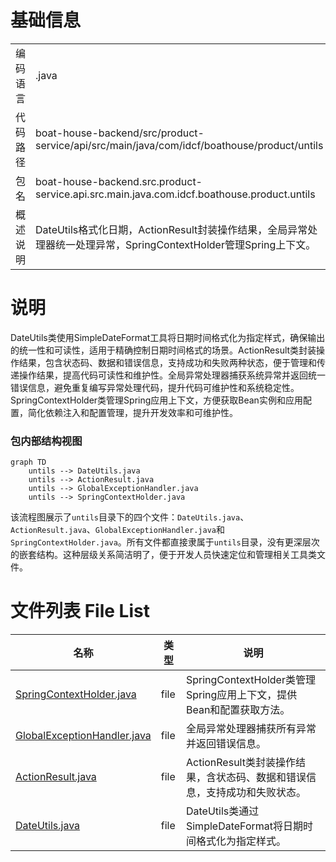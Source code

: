# 基础信息

|      |      |
|------|------|
| 编码语言 | .java |
| 代码路径 | boat-house-backend/src/product-service/api/src/main/java/com/idcf/boathouse/product/untils |
| 包名 | boat-house-backend.src.product-service.api.src.main.java.com.idcf.boathouse.product.untils |
| 概述说明 | DateUtils格式化日期，ActionResult封装操作结果，全局异常处理器统一处理异常，SpringContextHolder管理Spring上下文。 |

# 说明

DateUtils类使用SimpleDateFormat工具将日期时间格式化为指定样式，确保输出的统一性和可读性，适用于精确控制日期时间格式的场景。ActionResult类封装操作结果，包含状态码、数据和错误信息，支持成功和失败两种状态，便于管理和传递操作结果，提高代码可读性和维护性。全局异常处理器捕获系统异常并返回统一错误信息，避免重复编写异常处理代码，提升代码可维护性和系统稳定性。SpringContextHolder类管理Spring应用上下文，方便获取Bean实例和应用配置，简化依赖注入和配置管理，提升开发效率和可维护性。


### 包内部结构视图

```mermaid
graph TD
    untils --> DateUtils.java
    untils --> ActionResult.java
    untils --> GlobalExceptionHandler.java
    untils --> SpringContextHolder.java
```

该流程图展示了`untils`目录下的四个文件：`DateUtils.java`、`ActionResult.java`、`GlobalExceptionHandler.java`和`SpringContextHolder.java`。所有文件都直接隶属于`untils`目录，没有更深层次的嵌套结构。这种层级关系简洁明了，便于开发人员快速定位和管理相关工具类文件。

# 文件列表 File List

| 名称   | 类型  | 说明 |
|-------|------|-------------|
| [SpringContextHolder.java](SpringContextHolder.md) | file | SpringContextHolder类管理Spring应用上下文，提供Bean和配置获取方法。 |
| [GlobalExceptionHandler.java](GlobalExceptionHandler.md) | file | 全局异常处理器捕获所有异常并返回错误信息。 |
| [ActionResult.java](ActionResult.md) | file | ActionResult类封装操作结果，含状态码、数据和错误信息，支持成功和失败状态。 |
| [DateUtils.java](DateUtils.md) | file | DateUtils类通过SimpleDateFormat将日期时间格式化为指定样式。 |


